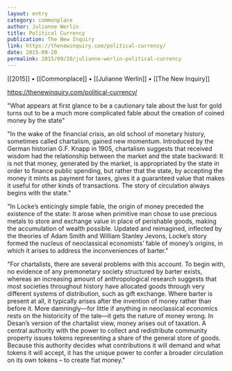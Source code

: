 ```yaml
---
layout: entry
category: commonplace
author: Julianne Werlin
title: Political Currency
publication: The New Inquiry
link: https://thenewinquiry.com/political-currency/
date: 2015-09-20
permalink: 2015/09/20/julianne-werlin-political-currency
---
```


[[2015]] • [[Commonplace]] • [[Julianne Werlin]] • [[The New Inquiry]]

https://thenewinquiry.com/political-currency/

"What appears at first glance to be a cautionary tale about the lust for gold turns out to be a much more complicated fable about the creation of coined money by the state"

"In the wake of the financial crisis, an old school of monetary history, sometimes called chartalism, gained new momentum. Introduced by the German historian G.F. Knapp in 1905, chartalism suggests that received wisdom had the relationship between the market and the state backward: It is not that money, generated by the market, is appropriated by the state in order to finance public spending, but rather that the state, by accepting the money it mints as payment for taxes, gives it a guaranteed value that makes it useful for other kinds of transactions. The story of circulation always begins with the state."

"In Locke’s enticingly simple fable, the origin of money preceded the existence of the state: It arose when primitive man chose to use precious metals to store and exchange value in place of perishable goods, making the accumulation of wealth possible. Updated and reimagined, inflected by the theories of Adam Smith and William Stanley Jevons, Locke’s story formed the nucleus of neoclassical economists’ fable of money’s origins, in which it arises to address the inconveniences of barter."

"For chartalists, there are several problems with this account. To begin with, no evidence of any premonetary society structured by barter exists, whereas an increasing amount of anthropological research suggests that most societies throughout history have allocated goods through very different systems of distribution, such as gift exchange. Where barter is present at all, it typically arises after the invention of money rather than before it. More damningly—for little if anything in neoclassical economics rests on the historicity of the tale—it gets the nature of money wrong. In Desan’s version of the chartalist view, money arises out of taxation. A central authority with the power to collect and redistribute community property issues tokens representing a share of the general store of goods. Because this authority decides what contributions it will demand and what tokens it will accept, it has the unique power to confer a broader circulation on its own tokens – to create fiat money."
